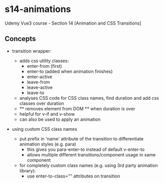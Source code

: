 # s14-animations

Udemy Vue3 course - Section 14 [Animation and CSS Transitions]

## Concepts

- transition wrapper:
  - adds css utility classes:
    - enter-from (first)
    - enter-to (added when animation finishes)
    - enter-active
    - leave-from
    - leave-active
    - leave-to
  - analyses CSS code for CSS class names, find duration and add css classes over duration
  - ** removes element from DOM ** when duration is over
  - helpful for v-if and v-show
  - can also be used to apply an animation

- using custom CSS class names
  - put prefix in 'name' attribute of the transition to differentiate animation styles (e.g. para)
    - this gives you para-enter-to instead of default v-enter-to
    - allows multiple different transitions/component usage in same component
  - for completely custom class names (e.g. using 3rd party animation library):
    - use enter-to-class="" attributes on transition